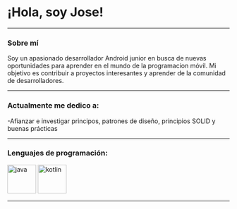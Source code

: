 <!-- in your header -->
<link rel="stylesheet" href="https://cdn.jsdelivr.net/gh/devicons/devicon@latest/devicon.min.css">

<!-- in your body -->
<i class="devicon-devicon-plain"></i>
# ¡Hola, soy Jose! <i class="fa-solid fa-laptop-code"></i>

____

### Sobre mí
Soy un apasionado desarrollador Android junior en busca de nuevas oportunidades para aprender en el mundo de la programacion móvil. Mi objetivo es contribuir a proyectos interesantes y aprender de la comunidad de desarrolladores.

____

### Actualmente me dedico a:
-Afianzar e investigar principos, patrones de diseño, principios SOLID y buenas prácticas

____

### Lenguajes de programación:
<p align="left">
    <img src='https://cdn.jsdelivr.net/gh/devicons/devicon/icons/java/java-original.svg' alt="java" width="65" height="65">
    <img src='https://cdn.jsdelivr.net/gh/devicons/devicon/icons/kotlin/kotlin-original.svg' alt="kotlin" width="65" height="65">
</p>

____


